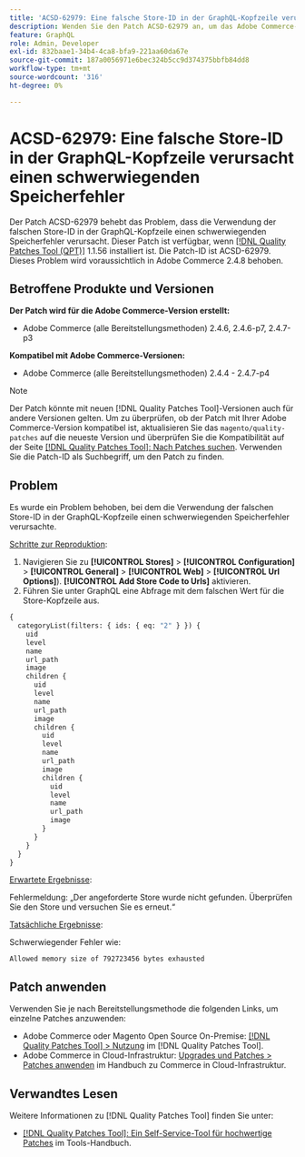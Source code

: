 ```yaml
---
title: 'ACSD-62979: Eine falsche Store-ID in der GraphQL-Kopfzeile verursacht einen schwerwiegenden Speicherfehler'
description: Wenden Sie den Patch ACSD-62979 an, um das Adobe Commerce-Problem zu beheben, bei dem die Verwendung der falschen Store-ID in der GraphQL-Kopfzeile einen schwerwiegenden Speicherfehler verursacht
feature: GraphQL
role: Admin, Developer
exl-id: 832baae1-34b4-4ca8-bfa9-221aa60da67e
source-git-commit: 187a0056971e6bec324b5cc9d374375bbfb84dd8
workflow-type: tm+mt
source-wordcount: '316'
ht-degree: 0%

---
```


# ACSD-62979: Eine falsche Store-ID in der GraphQL-Kopfzeile verursacht einen schwerwiegenden Speicherfehler

Der Patch ACSD-62979 behebt das Problem, dass die Verwendung der falschen Store-ID in der GraphQL-Kopfzeile einen schwerwiegenden Speicherfehler verursacht. Dieser Patch ist verfügbar, wenn [[!DNL Quality Patches Tool (QPT)]](/help/tools/quality-patches-tool/quality-patches-tool-to-self-serve-quality-patches.md) 1.1.56 installiert ist. Die Patch-ID ist ACSD-62979. Dieses Problem wird voraussichtlich in Adobe Commerce 2.4.8 behoben.

## Betroffene Produkte und Versionen

**Der Patch wird für die Adobe Commerce-Version erstellt:**

* Adobe Commerce (alle Bereitstellungsmethoden) 2.4.6, 2.4.6-p7, 2.4.7-p3

**Kompatibel mit Adobe Commerce-Versionen:**

* Adobe Commerce (alle Bereitstellungsmethoden) 2.4.4 - 2.4.7-p4

>[!NOTE]
>
>Der Patch könnte mit neuen [!DNL Quality Patches Tool]-Versionen auch für andere Versionen gelten. Um zu überprüfen, ob der Patch mit Ihrer Adobe Commerce-Version kompatibel ist, aktualisieren Sie das `magento/quality-patches` auf die neueste Version und überprüfen Sie die Kompatibilität auf der Seite [[!DNL Quality Patches Tool]: Nach Patches suchen](https://experienceleague.adobe.com/tools/commerce-quality-patches/index.html). Verwenden Sie die Patch-ID als Suchbegriff, um den Patch zu finden.

## Problem

Es wurde ein Problem behoben, bei dem die Verwendung der falschen Store-ID in der GraphQL-Kopfzeile einen schwerwiegenden Speicherfehler verursachte.

<u>Schritte zur Reproduktion</u>:

1. Navigieren Sie zu **[!UICONTROL Stores]** > **[!UICONTROL Configuration]** > **[!UICONTROL General]** > **[!UICONTROL Web]** > **[!UICONTROL Url Options]**). **[!UICONTROL Add Store Code to Urls]** aktivieren.
1. Führen Sie unter GraphQL eine Abfrage mit dem falschen Wert für die Store-Kopfzeile aus.

```graphql
{
  categoryList(filters: { ids: { eq: "2" } }) {
    uid
    level
    name
    url_path
    image
    children {
      uid
      level
      name
      url_path
      image
      children {
        uid
        level
        name
        url_path
        image
        children {
          uid
          level
          name
          url_path
          image
        }
      }
    }
  }
}
```

<u>Erwartete Ergebnisse</u>:

Fehlermeldung: „Der angeforderte Store wurde nicht gefunden. Überprüfen Sie den Store und versuchen Sie es erneut.“

<u>Tatsächliche Ergebnisse</u>:

Schwerwiegender Fehler wie:

```Allowed memory size of 792723456 bytes exhausted```

## Patch anwenden

Verwenden Sie je nach Bereitstellungsmethode die folgenden Links, um einzelne Patches anzuwenden:

* Adobe Commerce oder Magento Open Source On-Premise: [[!DNL Quality Patches Tool] > Nutzung](/help/tools/quality-patches-tool/usage.md) im [!DNL Quality Patches Tool].
* Adobe Commerce in Cloud-Infrastruktur: [Upgrades und Patches > Patches anwenden](https://experienceleague.adobe.com/docs/commerce-cloud-service/user-guide/develop/upgrade/apply-patches.html) im Handbuch zu Commerce in Cloud-Infrastruktur.

## Verwandtes Lesen

Weitere Informationen zu [!DNL Quality Patches Tool] finden Sie unter:

* [[!DNL Quality Patches Tool]: Ein Self-Service-Tool für hochwertige Patches](/help/tools/quality-patches-tool/quality-patches-tool-to-self-serve-quality-patches.md) im Tools-Handbuch.
